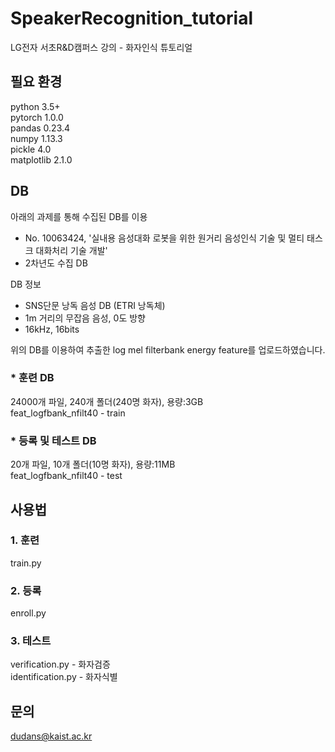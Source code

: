 # SpeakerRecognition_tutorial

LG전자 서초R&D캠퍼스 강의 - 화자인식 튜토리얼

## 필요 환경
python 3.5+  
pytorch 1.0.0  
pandas 0.23.4  
numpy 1.13.3  
pickle 4.0  
matplotlib 2.1.0  

## DB
아래의 과제를 통해 수집된 DB를 이용 
- No. 10063424, '실내용 음성대화 로봇을 위한 원거리 음성인식 기술 및 멀티 태스크 대화처리 기술 개발'
- 2차년도 수집 DB

DB 정보
- SNS단문 낭독 음성 DB (ETRI 낭독체)
- 1m 거리의 무잡음 음성, 0도 방향
- 16kHz, 16bits  

위의 DB를 이용하여 추출한 log mel filterbank energy feature를 업로드하였습니다.

### * 훈련 DB
24000개 파일, 240개 폴더(240명 화자), 용량:3GB  
feat_logfbank_nfilt40 - train

### * 등록 및 테스트 DB
20개 파일, 10개 폴더(10명 화자), 용량:11MB  
feat_logfbank_nfilt40 - test

## 사용법
### 1. 훈련
train.py  

### 2. 등록
enroll.py  

### 3. 테스트
verification.py - 화자검증  
identification.py - 화자식별  



## 문의
dudans@kaist.ac.kr
